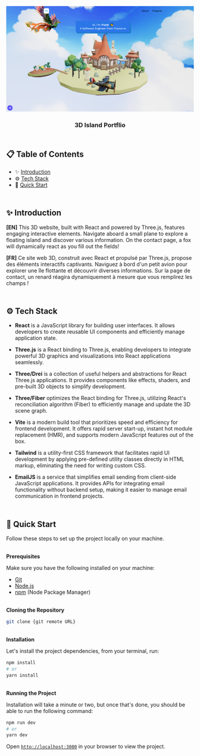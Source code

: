 <div align="center">
    <a href="https://3d-island-fv.netlify.app" target="_blank">
      <img src="public/preview.webp" alt="Project Banner">
    </a>
  <h3 align="center">3D Island Portflio</h3>
</div>

##  <br /> 📋 <a name="table">Table of Contents</a>

- ✨ [Introduction](#introduction)
- ⚙️ [Tech Stack](#tech-stack)
- 🚀 [Quick Start](#quick-start)

##  <br /> <a name="introduction">✨ Introduction</a>

**[EN]** This 3D website, built with React and powered by Three.js, features engaging interactive elements. Navigate aboard a small plane to explore a floating island and discover various information. On the contact page, a fox will dynamically react as you fill out the fields!

**[FR]** Ce site web 3D, construit avec React et propulsé par Three.js, propose des éléments interactifs captivants. Naviguez à bord d'un petit avion pour explorer une île flottante et découvrir diverses informations. Sur la page de contact, un renard réagira dynamiquement à mesure que vous remplirez les champs !

##  <br /> <a name="tech-stack">⚙️ Tech Stack</a>

- **React** is a JavaScript library for building user interfaces. It allows developers to create reusable UI components and efficiently manage application state.

- **Three.js** is a React binding to Three.js, enabling developers to integrate powerful 3D graphics and visualizations into React applications seamlessly.

- **Three/Drei** is a collection of useful helpers and abstractions for React Three.js applications. It provides components like effects, shaders, and pre-built 3D objects to simplify development.

- **Three/Fiber** optimizes the React binding for Three.js, utilizing React's reconciliation algorithm (Fiber) to efficiently manage and update the 3D scene graph.

- **Vite** is a modern build tool that prioritizes speed and efficiency for frontend development. It offers rapid server start-up, instant hot module replacement (HMR), and supports modern JavaScript features out of the box.

- **Tailwind** is a utility-first CSS framework that facilitates rapid UI development by applying pre-defined utility classes directly in HTML markup, eliminating the need for writing custom CSS.

- **EmailJS** is a service that simplifies email sending from client-side JavaScript applications. It provides APIs for integrating email functionality without backend setup, making it easier to manage email communication in frontend projects.

## <br /> <a name="quick-start">🚀 Quick Start</a>

Follow these steps to set up the project locally on your machine.

<br/>**Prerequisites**

Make sure you have the following installed on your machine:

- [Git](https://git-scm.com/)
- [Node.js](https://nodejs.org/en)
- [npm](https://www.npmjs.com/) (Node Package Manager)

<br/>**Cloning the Repository**

```bash
git clone {git remote URL}
```

<br/>**Installation**

Let's install the project dependencies, from your terminal, run:

```bash
npm install
# or
yarn install
```

<br/>**Running the Project**

Installation will take a minute or two, but once that's done, you should be able to run the following command:

```bash
npm run dev
# or
yarn dev
```

Open [`http://localhost:3000`](http://localhost:3000) in your browser to view the project.